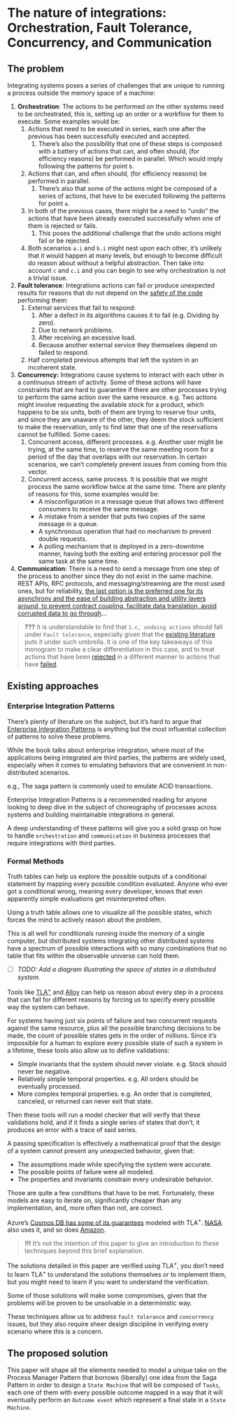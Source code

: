 # The nature of integrations: Orchestration, Fault Tolerance, Concurrency, and Communication

## The problem

Integrating systems poses a series of challenges that are unique to running a process outside the memory space of a machine:

1. **Orchestration**: The actions to be performed on the other systems need to be orchestrated, this is, setting up an order or a workflow for them to execute. Some examples would be:
    1. Actions that need to be executed in series, each one after the previous has been successfully executed and accepted.
        1. There’s also the possibility that one of these steps is composed with a battery of actions that can, and often should, (for efficiency reasons) be performed in parallel. Which would imply following the patterns for point `b`.
    2. Actions that can, and often should, (for efficiency reasons) be performed in parallel.
        1. There’s also that some of the actions might be composed of a series of actions, that have to be executed following the patterns for point `a`.
    3. In both of the previous cases, there might be a need to “undo” the actions that have been already executed successfully when one of them is rejected or fails.
        1. This poses the additional challenge that the undo actions might fail or be rejected.
    4. Both scenarios `a.i` and `b.i` might nest upon each other, it’s unlikely that it would happen at many levels, but enough to become difficult do reason about without a helpful abstraction. Then take into account `c` and `c.i` and you can begin to see why orchestration is not a trivial issue.
2. **Fault tolerance**: Integrations actions can fail or produce unexpected results for reasons that do not depend on the [safety of the code](#code-safety) performing them:
    1. External services that fail to respond:
        1. After a defect in its algorithms causes it to fail (e.g. Dividing by zero).
        2. Due to network problems.
        3. After receiving an excessive load.
        4. Because another external service they themselves depend on failed to respond.
    2. Half completed previous attempts that left the system in an incoherent state.
3. **Concurrency:** Integrations cause systems to interact with each other in a continuous stream of activity. Some of these actions will have constraints that are hard to guarantee if there are other processes trying to perform the same action over the same resource.
e.g. Two actions might involve requesting the available stock for a product, which happens to be six units, both of them are trying to reserve four units, and since they are unaware of the other, they deem the stock sufficient to make the reservation, only to find later that one of the reservations cannot be fulfilled. Some cases:
    1. Concurrent access, different processes.
    e.g. Another user might be trying, at the same time, to reserve the same meeting room for a period of the day that overlaps with our reservation. In certain scenarios, we can’t completely prevent issues from coming from this vector.
    2. Concurrent access, same process. It is possible that we might process the same workflow twice at the same time. There are plenty of reasons for this, some examples would be:
        - A misconfiguration in a message queue that allows two different consumers to receive the same message.
        - A mistake from a sender that puts two copies of the same message in a queue.
        - A synchronous operation that had no mechanism to prevent double requests.
        - A polling mechanism that is deployed in a zero-downtime manner, having both the exiting and entering processor poll the same task at the same time.
4. **Communication**: There is a need to send a message from one step of the process to another since they do not exist in the same machine. REST APIs, RPC protocols, and messaging/streaming are the most used ones, but for reliability, [the last option is the preferred one for its asynchrony and the ease of building abstraction and utility layers around, to prevent contract coupling, facilitate data translation, avoid corrupted data to go through](https://www.enterpriseintegrationpatterns.com/patterns/messaging/Messaging.html)…


> **???** It is understandable to find that `1.c, undoing actions` should fall under `Fault tolerance`, especially given that the [existing literature](https://www.researchgate.net/publication/341244111_Fault_Tolerant_Central_Saga_Orchestrator_in_RESTful_Architecture) puts it under such umbrella. It is one of the key takeaways of this monogram to make a clear differentiation in this case, and to treat actions that have been [rejected](#completed-task) in a different manner to actions that have [failed](#failed-task).

## Existing approaches

### Enterprise Integration Patterns

There’s plenty of literature on the subject, but it’s hard to argue that [Enterprise Integration Patterns](https://www.enterpriseintegrationpatterns.com/) is anything but the most influential collection of patterns to solve these problems.

While the book talks about enterprise integration, where most of the applications being integrated are third parties, the patterns are widely used, especially when it comes to emulating behaviors that are convenient in non-distributed scenarios.

e.g., The saga pattern is commonly used to emulate ACID transactions.

Enterprise Integration Patterns is a recommended reading for anyone looking to deep dive in the subject of choreography of processes across systems and building maintainable integrations in general.

A deep understanding of these patterns will give you a solid grasp on how to handle `orchestration` and `communication` in business processes that require integrations with third parties.

### Formal Methods

Truth tables can help us explore the possible outputs of a conditional statement by mapping every possible condition evaluated. Anyone who ever got a conditional wrong, meaning every developer, knows that even apparently simple evaluations get misinterpreted often.

Using a truth table allows one to visualize all the possible states, which forces the mind to actively reason about the problem.

This is all well for conditionals running inside the memory of a single computer, but distributed systems integrating other distributed systems have a spectrum of possible interactions with so many combinations that no table that fits within the observable universe can hold them.

- [ ]  *TODO: Add a diagram illustrating the space of states in a distributed system.*

Tools like [TLA$^+$](https://lamport.azurewebsites.net/tla/tla.html) and [Alloy](https://haslab.github.io/formal-software-design/) can help us reason about every step in a process that can fail for different reasons by forcing us to specify every possible way the system can behave.

For systems having just six points of failure and two concurrent requests against the same resource, plus all the possible branching decisions to be made, the count of possible states gets in the order of millions. Since it’s impossible for a human to explore every possible state of such a system in a lifetime, these tools also allow us to define validations:

- Simple invariants that the system should never violate.
e.g. Stock should never be negative.
- Relatively simple temporal properties.
e.g. All orders should be eventually processed.
- More complex temporal properties.
e.g. An order that is completed, canceled, or returned can never exit that state.

Then these tools will run a model checker that will verify that these validations hold, and if it finds a single series of states that don’t, it produces an error with a trace of said series.

A passing specification is effectively a mathematical proof that the design of a system cannot present any unexpected behavior, given that:

- The assumptions made while specifying the system were accurate.
- The possible points of failure were all modeled.
- The properties and invariants constrain every undesirable behavior.

Those are quite a few conditions that have to be met. Fortunately, these models are easy to iterate on, significantly cheaper than any implementation, and, more often than not, are correct.

Azure’s [Cosmos DB has some of its guarantees](https://github.com/Azure/azure-cosmos-tla) modeled with TLA$^+$. [NASA](https://ntrs.nasa.gov/citations/20210020643) also uses it, and so does [Amazon](https://awsmaniac.com/how-formal-methods-helped-aws-to-design-amazing-services/).

> **!!!** It’s not the intention of this paper to give an introduction to these techniques beyond this brief explanation.

The solutions detailed in this paper are verified using TLA$^+$, you don’t need to learn TLA$^+$ to understand the solutions themselves or to implement them, but you might need to learn if you want to understand the verification.

Some of those solutions will make some compromises, given that the problems will be proven to be unsolvable in a deterministic way.

These techniques allow us to address `fault tolerance` and `concurrency` issues, but they also require sheer design discipline in verifying every scenario where this is a concern.

## The proposed solution

This paper will shape all the elements needed to model a unique take on the Process Manager Pattern that borrows (liberally) one idea from the Saga Pattern in order to design a `State Machine` that will be composed of `Tasks`, each one of them with every possible outcome mapped in a way that it will eventually perform an `Outcome event` which represent a final state in a `State Machine`.
